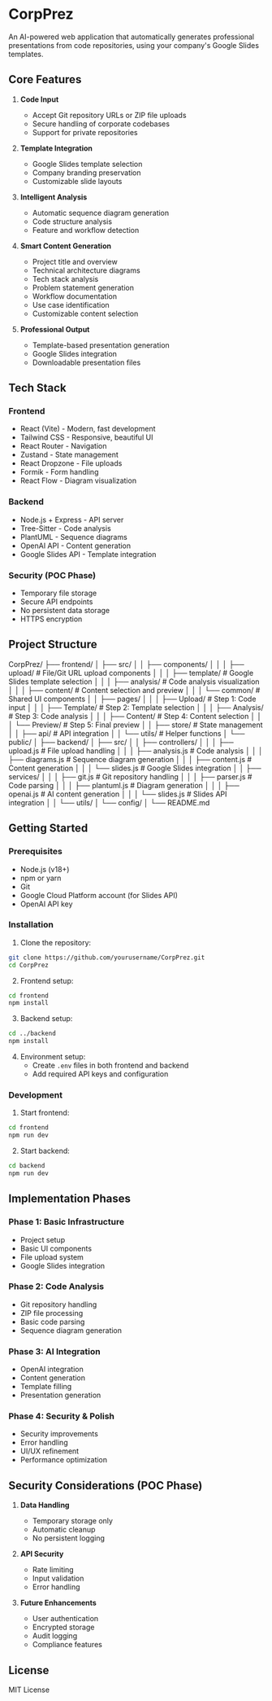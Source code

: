 # CorpPrez

An AI-powered web application that automatically generates professional presentations from code repositories, using your company's Google Slides templates.

## Core Features

1. **Code Input**
   - Accept Git repository URLs or ZIP file uploads
   - Secure handling of corporate codebases
   - Support for private repositories

2. **Template Integration**
   - Google Slides template selection
   - Company branding preservation
   - Customizable slide layouts

3. **Intelligent Analysis**
   - Automatic sequence diagram generation
   - Code structure analysis
   - Feature and workflow detection

4. **Smart Content Generation**
   - Project title and overview
   - Technical architecture diagrams
   - Tech stack analysis
   - Problem statement generation
   - Workflow documentation
   - Use case identification
   - Customizable content selection

5. **Professional Output**
   - Template-based presentation generation
   - Google Slides integration
   - Downloadable presentation files

## Tech Stack

### Frontend
- React (Vite) - Modern, fast development
- Tailwind CSS - Responsive, beautiful UI
- React Router - Navigation
- Zustand - State management
- React Dropzone - File uploads
- Formik - Form handling
- React Flow - Diagram visualization

### Backend
- Node.js + Express - API server
- Tree-Sitter - Code analysis
- PlantUML - Sequence diagrams
- OpenAI API - Content generation
- Google Slides API - Template integration

### Security (POC Phase)
- Temporary file storage
- Secure API endpoints
- No persistent data storage
- HTTPS encryption

## Project Structure

CorpPrez/
├── frontend/
│ ├── src/
│ │ ├── components/
│ │ │ ├── upload/ # File/Git URL upload components
│ │ │ ├── template/ # Google Slides template selection
│ │ │ ├── analysis/ # Code analysis visualization
│ │ │ ├── content/ # Content selection and preview
│ │ │ └── common/ # Shared UI components
│ │ ├── pages/
│ │ │ ├── Upload/ # Step 1: Code input
│ │ │ ├── Template/ # Step 2: Template selection
│ │ │ ├── Analysis/ # Step 3: Code analysis
│ │ │ ├── Content/ # Step 4: Content selection
│ │ │ └── Preview/ # Step 5: Final preview
│ │ ├── store/ # State management
│ │ ├── api/ # API integration
│ │ └── utils/ # Helper functions
│ └── public/
│
├── backend/
│ ├── src/
│ │ ├── controllers/
│ │ │ ├── upload.js # File upload handling
│ │ │ ├── analysis.js # Code analysis
│ │ │ ├── diagrams.js # Sequence diagram generation
│ │ │ ├── content.js # Content generation
│ │ │ └── slides.js # Google Slides integration
│ │ ├── services/
│ │ │ ├── git.js # Git repository handling
│ │ │ ├── parser.js # Code parsing
│ │ │ ├── plantuml.js # Diagram generation
│ │ │ ├── openai.js # AI content generation
│ │ │ └── slides.js # Slides API integration
│ │ └── utils/
│ └── config/
│
└── README.md


## Getting Started

### Prerequisites
- Node.js (v18+)
- npm or yarn
- Git
- Google Cloud Platform account (for Slides API)
- OpenAI API key

### Installation

1. Clone the repository:
```bash
git clone https://github.com/yourusername/CorpPrez.git
cd CorpPrez
```

2. Frontend setup:
```bash
cd frontend
npm install
```

3. Backend setup:
```bash
cd ../backend
npm install
```

4. Environment setup:
   - Create `.env` files in both frontend and backend
   - Add required API keys and configuration

### Development

1. Start frontend:
```bash
cd frontend
npm run dev
```

2. Start backend:
```bash
cd backend
npm run dev
```

## Implementation Phases

### Phase 1: Basic Infrastructure
- Project setup
- Basic UI components
- File upload system
- Google Slides integration

### Phase 2: Code Analysis
- Git repository handling
- ZIP file processing
- Basic code parsing
- Sequence diagram generation

### Phase 3: AI Integration
- OpenAI integration
- Content generation
- Template filling
- Presentation generation

### Phase 4: Security & Polish
- Security improvements
- Error handling
- UI/UX refinement
- Performance optimization

## Security Considerations (POC Phase)

1. **Data Handling**
   - Temporary storage only
   - Automatic cleanup
   - No persistent logging

2. **API Security**
   - Rate limiting
   - Input validation
   - Error handling

3. **Future Enhancements**
   - User authentication
   - Encrypted storage
   - Audit logging
   - Compliance features

## License

MIT License